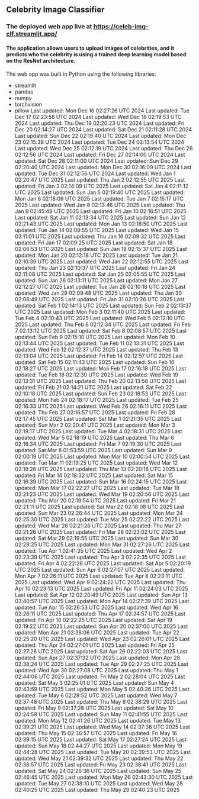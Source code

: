 ## Celebrity Image Classifier
### The deployed web app live at https://celeb-img-clf.streamlit.app/
#### The application allows users to upload images of celebrities, and it predicts who the celebrity is using a trained deep learning model based on the ResNet architecture.
The web app was built in Python using the following libraries:<br>
- streamlit
- pandas
- numpy
- torchvision
- pillow
Last updated: Mon Dec 16 02:27:26 UTC 2024
Last updated: Tue Dec 17 02:23:58 UTC 2024
Last updated: Wed Dec 18 02:19:53 UTC 2024
Last updated: Thu Dec 19 02:20:23 UTC 2024
Last updated: Fri Dec 20 02:14:27 UTC 2024
Last updated: Sat Dec 21 02:11:28 UTC 2024
Last updated: Sun Dec 22 02:19:40 UTC 2024
Last updated: Mon Dec 23 02:15:38 UTC 2024
Last updated: Tue Dec 24 02:13:54 UTC 2024
Last updated: Wed Dec 25 02:12:19 UTC 2024
Last updated: Thu Dec 26 02:12:56 UTC 2024
Last updated: Fri Dec 27 02:14:00 UTC 2024
Last updated: Sat Dec 28 02:11:00 UTC 2024
Last updated: Sun Dec 29 02:20:40 UTC 2024
Last updated: Mon Dec 30 02:16:09 UTC 2024
Last updated: Tue Dec 31 02:12:56 UTC 2024
Last updated: Wed Jan  1 02:20:47 UTC 2025
Last updated: Thu Jan  2 02:12:55 UTC 2025
Last updated: Fri Jan  3 02:14:09 UTC 2025
Last updated: Sat Jan  4 02:11:12 UTC 2025
Last updated: Sun Jan  5 02:19:40 UTC 2025
Last updated: Mon Jan  6 02:18:09 UTC 2025
Last updated: Tue Jan  7 02:15:17 UTC 2025
Last updated: Wed Jan  8 02:13:46 UTC 2025
Last updated: Thu Jan  9 02:45:48 UTC 2025
Last updated: Fri Jan 10 02:16:51 UTC 2025
Last updated: Sat Jan 11 02:13:34 UTC 2025
Last updated: Sun Jan 12 02:21:43 UTC 2025
Last updated: Mon Jan 13 02:18:50 UTC 2025
Last updated: Tue Jan 14 02:08:55 UTC 2025
Last updated: Wed Jan 15 02:11:01 UTC 2025
Last updated: Thu Jan 16 02:09:32 UTC 2025
Last updated: Fri Jan 17 02:09:25 UTC 2025
Last updated: Sat Jan 18 02:06:53 UTC 2025
Last updated: Sun Jan 19 02:15:37 UTC 2025
Last updated: Mon Jan 20 02:12:18 UTC 2025
Last updated: Tue Jan 21 02:10:39 UTC 2025
Last updated: Wed Jan 22 02:12:55 UTC 2025
Last updated: Thu Jan 23 02:10:37 UTC 2025
Last updated: Fri Jan 24 02:11:08 UTC 2025
Last updated: Sat Jan 25 02:05:55 UTC 2025
Last updated: Sun Jan 26 02:13:11 UTC 2025
Last updated: Mon Jan 27 02:12:27 UTC 2025
Last updated: Tue Jan 28 02:10:18 UTC 2025
Last updated: Wed Jan 29 02:09:48 UTC 2025
Last updated: Thu Jan 30 02:08:49 UTC 2025
Last updated: Fri Jan 31 02:10:26 UTC 2025
Last updated: Sat Feb  1 02:14:13 UTC 2025
Last updated: Sun Feb  2 02:13:37 UTC 2025
Last updated: Mon Feb  3 02:11:40 UTC 2025
Last updated: Tue Feb  4 02:10:43 UTC 2025
Last updated: Wed Feb  5 02:12:10 UTC 2025
Last updated: Thu Feb  6 02:12:34 UTC 2025
Last updated: Fri Feb  7 02:13:12 UTC 2025
Last updated: Sat Feb  8 02:08:57 UTC 2025
Last updated: Sun Feb  9 02:15:10 UTC 2025
Last updated: Mon Feb 10 02:13:44 UTC 2025
Last updated: Tue Feb 11 02:13:31 UTC 2025
Last updated: Wed Feb 12 02:12:37 UTC 2025
Last updated: Thu Feb 13 02:13:04 UTC 2025
Last updated: Fri Feb 14 02:12:57 UTC 2025
Last updated: Sat Feb 15 02:11:43 UTC 2025
Last updated: Sun Feb 16 02:18:27 UTC 2025
Last updated: Mon Feb 17 02:16:18 UTC 2025
Last updated: Tue Feb 18 02:12:30 UTC 2025
Last updated: Wed Feb 19 02:13:31 UTC 2025
Last updated: Thu Feb 20 02:13:56 UTC 2025
Last updated: Fri Feb 21 02:14:21 UTC 2025
Last updated: Sat Feb 22 02:10:18 UTC 2025
Last updated: Sun Feb 23 02:18:53 UTC 2025
Last updated: Mon Feb 24 02:18:17 UTC 2025
Last updated: Tue Feb 25 02:16:33 UTC 2025
Last updated: Wed Feb 26 02:16:11 UTC 2025
Last updated: Thu Feb 27 02:16:57 UTC 2025
Last updated: Fri Feb 28 02:17:45 UTC 2025
Last updated: Sat Mar  1 02:21:35 UTC 2025
Last updated: Sun Mar  2 02:20:41 UTC 2025
Last updated: Mon Mar  3 02:19:17 UTC 2025
Last updated: Tue Mar  4 02:18:31 UTC 2025
Last updated: Wed Mar  5 02:18:19 UTC 2025
Last updated: Thu Mar  6 02:18:34 UTC 2025
Last updated: Fri Mar  7 02:19:30 UTC 2025
Last updated: Sat Mar  8 01:53:59 UTC 2025
Last updated: Sun Mar  9 02:00:19 UTC 2025
Last updated: Mon Mar 10 02:00:54 UTC 2025
Last updated: Tue Mar 11 02:19:25 UTC 2025
Last updated: Wed Mar 12 02:18:26 UTC 2025
Last updated: Thu Mar 13 02:20:16 UTC 2025
Last updated: Fri Mar 14 02:18:32 UTC 2025
Last updated: Sat Mar 15 02:16:39 UTC 2025
Last updated: Sun Mar 16 02:24:15 UTC 2025
Last updated: Mon Mar 17 02:22:27 UTC 2025
Last updated: Tue Mar 18 02:21:23 UTC 2025
Last updated: Wed Mar 19 02:20:56 UTC 2025
Last updated: Thu Mar 20 02:19:54 UTC 2025
Last updated: Fri Mar 21 02:21:11 UTC 2025
Last updated: Sat Mar 22 02:18:08 UTC 2025
Last updated: Sun Mar 23 02:26:44 UTC 2025
Last updated: Mon Mar 24 02:25:30 UTC 2025
Last updated: Tue Mar 25 02:22:22 UTC 2025
Last updated: Wed Mar 26 02:21:26 UTC 2025
Last updated: Thu Mar 27 02:21:26 UTC 2025
Last updated: Fri Mar 28 02:23:02 UTC 2025
Last updated: Sat Mar 29 02:19:55 UTC 2025
Last updated: Sun Mar 30 02:28:25 UTC 2025
Last updated: Mon Mar 31 02:27:26 UTC 2025
Last updated: Tue Apr  1 02:41:35 UTC 2025
Last updated: Wed Apr  2 02:23:39 UTC 2025
Last updated: Thu Apr  3 02:22:35 UTC 2025
Last updated: Fri Apr  4 02:22:26 UTC 2025
Last updated: Sat Apr  5 02:20:19 UTC 2025
Last updated: Sun Apr  6 02:27:07 UTC 2025
Last updated: Mon Apr  7 02:26:11 UTC 2025
Last updated: Tue Apr  8 02:23:11 UTC 2025
Last updated: Wed Apr  9 02:24:22 UTC 2025
Last updated: Thu Apr 10 02:23:13 UTC 2025
Last updated: Fri Apr 11 02:24:03 UTC 2025
Last updated: Sat Apr 12 02:20:49 UTC 2025
Last updated: Sun Apr 13 03:40:57 UTC 2025
Last updated: Mon Apr 14 02:27:39 UTC 2025
Last updated: Tue Apr 15 02:26:53 UTC 2025
Last updated: Wed Apr 16 02:26:11 UTC 2025
Last updated: Thu Apr 17 02:24:57 UTC 2025
Last updated: Fri Apr 18 02:22:25 UTC 2025
Last updated: Sat Apr 19 02:19:22 UTC 2025
Last updated: Sun Apr 20 02:37:00 UTC 2025
Last updated: Mon Apr 21 02:38:06 UTC 2025
Last updated: Tue Apr 22 02:25:20 UTC 2025
Last updated: Wed Apr 23 02:26:01 UTC 2025
Last updated: Thu Apr 24 02:27:01 UTC 2025
Last updated: Fri Apr 25 02:27:26 UTC 2025
Last updated: Sat Apr 26 02:22:03 UTC 2025
Last updated: Sun Apr 27 02:37:32 UTC 2025
Last updated: Mon Apr 28 02:38:24 UTC 2025
Last updated: Tue Apr 29 02:27:25 UTC 2025
Last updated: Wed Apr 30 02:27:08 UTC 2025
Last updated: Thu May  1 02:44:06 UTC 2025
Last updated: Fri May  2 02:28:04 UTC 2025
Last updated: Sat May  3 02:25:01 UTC 2025
Last updated: Sun May  4 02:43:59 UTC 2025
Last updated: Mon May  5 02:40:26 UTC 2025
Last updated: Tue May  6 02:28:52 UTC 2025
Last updated: Wed May  7 02:37:48 UTC 2025
Last updated: Thu May  8 02:38:29 UTC 2025
Last updated: Fri May  9 02:37:28 UTC 2025
Last updated: Sat May 10 02:24:58 UTC 2025
Last updated: Sun May 11 02:41:55 UTC 2025
Last updated: Mon May 12 02:41:26 UTC 2025
Last updated: Tue May 13 02:39:21 UTC 2025
Last updated: Wed May 14 02:37:36 UTC 2025
Last updated: Thu May 15 02:36:57 UTC 2025
Last updated: Fri May 16 02:39:15 UTC 2025
Last updated: Sat May 17 02:27:24 UTC 2025
Last updated: Sun May 18 02:44:27 UTC 2025
Last updated: Mon May 19 02:44:28 UTC 2025
Last updated: Tue May 20 02:39:53 UTC 2025
Last updated: Wed May 21 02:39:32 UTC 2025
Last updated: Thu May 22 02:38:57 UTC 2025
Last updated: Fri May 23 02:38:41 UTC 2025
Last updated: Sat May 24 02:26:36 UTC 2025
Last updated: Sun May 25 02:46:45 UTC 2025
Last updated: Mon May 26 02:43:30 UTC 2025
Last updated: Tue May 27 02:38:10 UTC 2025
Last updated: Wed May 28 02:40:25 UTC 2025
Last updated: Thu May 29 02:40:23 UTC 2025
